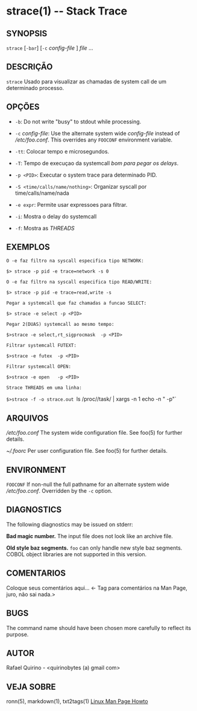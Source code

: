 strace(1) -- Stack Trace
===============================================


SYNOPSIS
--------

`strace` [`-bar`] [`-c` *config-file* ] *file* ...

DESCRIÇÃO
---------

`strace` Usado para visualizar as chamadas de system call de um determinado processo.

OPÇÕES
------

* `-b`:
  Do not write "busy" to stdout while processing.

* `-c` *config-file*:
  Use the alternate system wide *config-file* instead of */etc/foo.conf*. This
  overrides any `FOOCONF` environment variable.

* `-tt`:
	Colocar tempo e microsegundos.

* `-T`:
	Tempo de execuçao da systemcall *bom para pegar os delays*.

* `-p <PID>`:
	Executar o system trace para determinado PID.

* `-S <time/calls/name/nothing>`:
	Organizar syscall por time/calls/name/nada

* `-e expr`:
	Permite usar expressoes para filtrar.

* `-i`:
	Mostra o delay do systemcall

* `-f`:
	Mostra as *THREADS*


EXEMPLOS
--------
	
	O -e faz filtro na syscall especifica tipo NETWORK:
`$> strace -p pid -e trace=network -s 0`

	O -e faz filtro na syscall especifica tipo READ/WRITE:
`$> strace -p pid -e trace=read,write -s`

	Pegar a systemcall que faz chamadas a funcao SELECT:
`$> strace -e select -p <PID>`

	Pegar 2(DUAS) systemcall ao mesmo tempo:
`$>strace -e select,rt_sigprocmask	-p <PID>`

	Filtrar systemcall FUTEXT:
`$>strace -e futex	-p <PID>`

	Filtrar systemcall OPEN:
`$>strace -e open 	-p <PID>`


	Strace THREADS em uma linha:
`$>strace -f -o strace.out `ls /proc/<pid>/task/ | xargs -n 1 echo -n " -p"`


ARQUIVOS
--------


*/etc/foo.conf*
  The system wide configuration file. See foo(5) for further details.

*~/.foorc*
  Per user configuration file. See foo(5) for further details.

ENVIRONMENT
-----------

`FOOCONF`
  If non-null the full pathname for an alternate system wide */etc/foo.conf*.
  Overridden by the `-c` option.

DIAGNOSTICS
-----------

The following diagnostics may be issued on stderr:

**Bad magic number.**
  The input file does not look like an archive file.

**Old style baz segments.**
  `foo` can only handle new style baz segments. COBOL object libraries are not
  supported in this version.

COMENTARIOS
-----------

Coloque seus comentários aqui...
<- Tag para comentários na Man Page, juro, não sai nada.>

BUGS
----

The command name should have been chosen more carefully to reflect its
purpose.

AUTOR
-----

Rafael Quirino - <quirinobytes (a) gmail com>

VEJA SOBRE
----------

ronn(5), markdown(1), txt2tags(1) [Linux Man Page Howto](
http://www.schweikhardt.net/man_page_howto.html)
